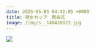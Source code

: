 ```yaml
---
date: 2025-05-05 04:42:05 +0000
title: 積水カップ　開会式
image: /img/s__148430872.jpg
---
```

![](/img/s__148430873.jpg)
